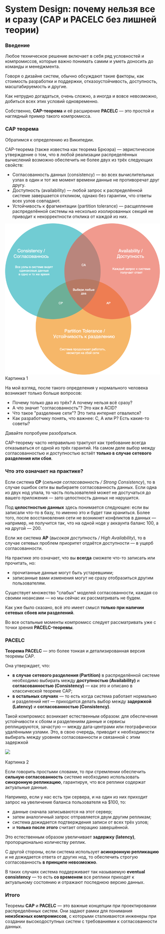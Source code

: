 # System Design: почему нельзя все и сразу (CAP и PACELC без лишней теории)

### Введение

Любое техническое решение включает в себя ряд условностей и компромиссов, которые важно понимать самим и уметь доносить до команды и менеджмента.

Говоря о дизайне систем, обычно обсуждают такие факторы, как стоимость разработки и поддержки, отказоустойчивость, доступность, масштабируемость и другие.

Как нетрудно догадаться, очень сложно, а иногда и вовсе невозможно, добиться всех этих условий одновременно.

Собственно, **CAP-теорема** и её расширение **PACELC** — это простой и наглядный пример такого компромисса.

### CAP теорема

Обратимся к определению из Википедии.

CAP-теорема (также известна как теорема Брюэра) — эвристическое утверждение о том, что в любой реализации распределённых вычислений возможно обеспечить не более двух из трёх следующих свойств:

- Согласованность данных (consistency) — во всех вычислительных узлах в один и тот же момент времени данные не противоречат друг другу.
- Доступность (availability) — любой запрос к распределённой системе завершается откликом, однако без гарантии, что ответы всех узлов совпадают.
- Устойчивость к фрагментации (partition tolerance) — расщепление распределённой системы на несколько изолированных секций не приводит к некорректности отклика от каждой из них.

![cap](cap.png)Картинка 1

На мой взгляд, после такого определения у нормального человека возникает только больше вопросов:

- Почему только два из трёх? А почему нельзя всё сразу?
- А что значит "согласованность"? Это как в ACID?
- Что такое "разделение сети"? Это типа интернет отвалился?
- Как разработчику понять, что важнее: C, A или P? Есть какие-то советы?

Давайте попробуем разобраться.

CAP-теорему часто неправильно трактуют как требование всегда отказываться от одной из трёх гарантий. На самом деле выбор между согласованностью и доступностью встаёт **только в случае сетевого разделения или сбоя**.

### Что это означает на практике?

Если система **CP** (_сильная согласованность / Strong Consistency_), то в случае ошибок сети вы выбираете согласованность данных. Если одна из двух нод упала, то часть пользователей может не достучаться до вашего приложения — зато целостность данных не нарушится.

Под **целостностью данных** здесь понимается следующее: если вы записали что-то в базу, то именно это и будет там храниться. Более того, после восстановления сети не возникнет конфликтов в данных — например, не получится так, что на одной ноде у аккаунта баланс 100, а на другой — 200.

Если же система **AP** (_высокая доступность / High Availability_), то в случае сетевых проблем приоритет отдаётся доступности — в ущерб согласованности.

На практике это означает, что вы **всегда** сможете что-то записать или прочитать, но:

- прочитанные данные могут быть устаревшими;
- записанные вами изменения могут не сразу отобразиться другим пользователям.

Существует множество "слабых" моделей согласованности, каждая со своими нюансами — но мы сейчас их рассматривать не будем.

Как уже было сказано, всё это имеет смысл **только при наличии сетевых сбоев или разделений**.

Во все остальные моменты компромисс следует рассматривать уже с точки зрения **PACELC-теоремы**.

### PACELC

**Теорема PACELC** — это более тонкая и детализированная версия теоремы CAP.

Она утверждает, что:

- **в случае сетевого разделения (Partition)** в распределённой системе необходимо выбирать между **доступностью (Availability)** и **согласованностью (Consistency)** — как это и описано в классической теореме CAP;
- **в остальных случаях** — то есть когда система работает нормально и разделений нет — приходится делать выбор между **задержкой (Latency)** и **согласованностью (Consistency)**.

Такой компромисс возникает естественным образом: для обеспечения устойчивости к сбоям и разделениям данные и сервисы реплицируются, зачастую — между дата-центрами или географически удалёнными узлами. Это, в свою очередь, приводит к необходимости выбирать между уровнем согласованности и связанной с этим задержкой

![](https://i.ibb.co/Mq2Mj9t/PARCEL-drawio-1.png)

Картинка 2

Если говорить простыми словами, то при стремлении обеспечить **сильную согласованность** системе необходимо использовать **синхронную репликацию**, гарантируя, что все реплики содержат актуальные данные.

Например, если у нас есть три сервера, и на один из них приходит запрос на увеличение баланса пользователя на $100, то:

- данные сначала записываются на этот сервер;
- затем аналогичный запрос отправляется двум другим репликам;
- система дожидается подтверждения записи от всех трёх узлов;
- и **только после этого** считает операцию завершённой.

Это естественным образом увеличивает **задержку (latency)**, пропорционально количеству реплик.

С другой стороны, если система использует **асинхронную репликацию** и не дожидается ответа от других нод, то обеспечить строгую согласованность **в принципе невозможно**.

В таких случаях система поддерживает так называемую **eventual consistency** — то есть **со временем** все реплики приходят к актуальному состоянию и отражают последнюю версию данных.

### Итого

Теоремы **CAP** и **PACELC** — это важные концепции при проектировании распределённых систем. Они задают рамки для понимания **неизбежных компромиссов**, с которыми сталкиваются инженеры при создании высокодоступных систем с требованиями к согласованности данных.